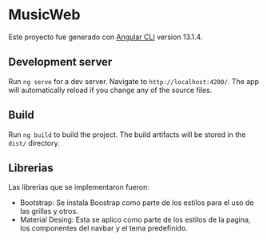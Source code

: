 # MusicWeb

Este proyecto fue generado con [Angular CLI](https://github.com/angular/angular-cli) version 13.1.4.

## Development server

Run `ng serve` for a dev server. Navigate to `http://localhost:4200/`. The app will automatically reload if you change any of the source files.

## Build

Run `ng build` to build the project. The build artifacts will be stored in the `dist/` directory.

## Librerias

Las librerias que se implementaron fueron:
  * Bootstrap: Se instala Boostrap como parte de los estilos para el uso de las grillas y otros.
  * Material Desing: Esta se aplico como parte de los estilos de la pagina, los componentes del navbar y el tema predefinido.
